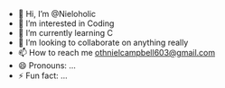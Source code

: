 - 👋 Hi, I’m @Nieloholic
- 👀 I’m interested in Coding
- 🌱 I’m currently learning C
- 💞️ I’m looking to collaborate on anything really
- 📫 How to reach me othnielcampbell603@gmail.com
- 😄 Pronouns: ...
- ⚡ Fun fact: ...

<!---
Nieloholic/Nieloholic is a ✨ special ✨ repository because its `README.md` (this file) appears on your GitHub profile.
You can click the Preview link to take a look at your changes.
--->
